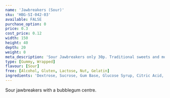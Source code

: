 ```yaml
---
name: 'Jawbreakers (Sour)'
sku: 'HBG-SI-042-03'
available: FALSE
purchase_option: 0
price: 0.3
cost_price: 0.12
width: 150
height: 40
depth: 20
weight: 0
meta_description: 'Sour Jawbreakers only 30p. Traditional sweets and more at Humbugs Confectionery Store. Specialists in satisfying your sweet tooth!'
type: [Gummy, Wrapped]
flavour: [Sour]
free: [Alcohol, Gluten, Lactose, Nut, Gelatin]
ingredients: 'Dextrose, Sucrose, Gum Base, Glucose Syrup, Citric Acid, Flavourings, Colours: E104, E133; Glazing Agents: Carnauba Wax; Antioxidant: E321'
---
```

Sour jawbreakers with a bubblegum centre.